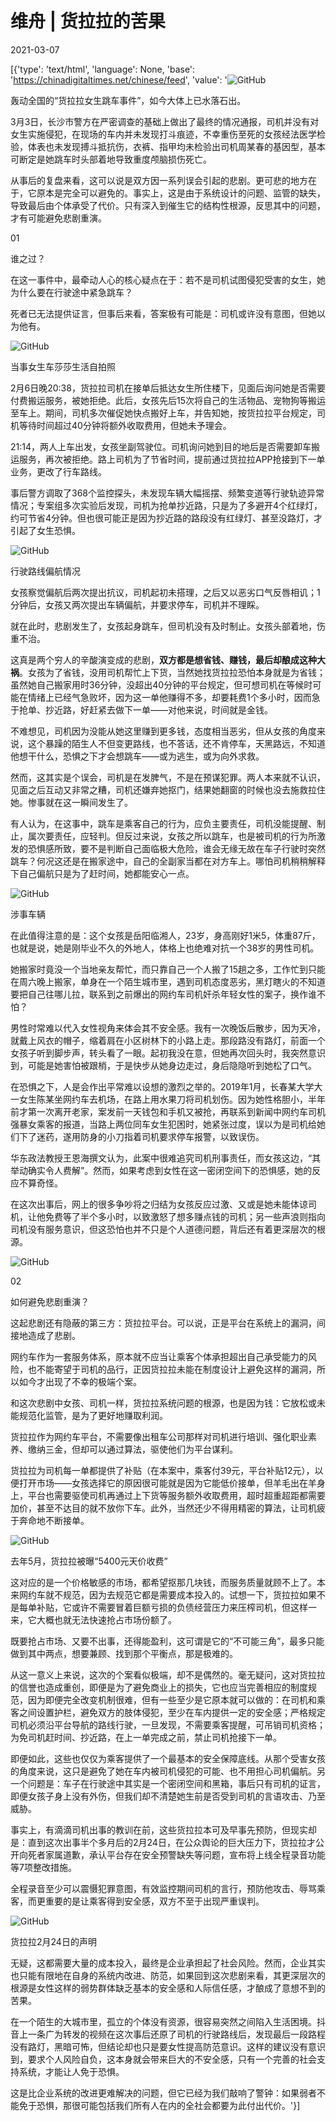 # 维舟 | 货拉拉的苦果

2021-03-07

[{'type': 'text/html', 'language': None, 'base': 'https://chinadigitaltimes.net/chinese/feed', 'value': '![GitHub](https://chinadigitaltimes.net/chinese/files/2021/03/640-1.jpeg)

轰动全国的“货拉拉女生跳车事件”，如今大体上已水落石出。

3月3日，长沙市警方在严密调查的基础上做出了最终的情况通报，司机并没有对女生实施侵犯，在现场的车内并未发现打斗痕迹，不幸重伤至死的女孩经法医学检验，体表也未发现搏斗抵抗伤，衣裤、指甲均未检验出司机周某春的基因型，基本可断定是她跳车时头部着地导致重度颅脑损伤死亡。

从事后的复盘来看，这可以说是双方因一系列误会引起的悲剧。更可悲的地方在于，它原本是完全可以避免的。事实上，这是由于系统设计的问题、监管的缺失，导致最后由个体承受了代价。只有深入到催生它的结构性根源，反思其中的问题，才有可能避免悲剧重演。

01

谁之过？

在这一事件中，最牵动人心的核心疑点在于：若不是司机试图侵犯受害的女生，她为什么要在行驶途中紧急跳车？

死者已无法提供证言，但事后来看，答案极有可能是：司机或许没有意图，但她以为他有。

![GitHub](https://chinadigitaltimes.net/chinese/files/2021/03/post-663322-6044e2bd8d81f.)

当事女生车莎莎生活自拍照



2月6日晚20:38，货拉拉司机在接单后抵达女生所住楼下，见面后询问她是否需要付费搬运服务，被她拒绝。此后，女孩先后15次将自己的生活物品、宠物狗等搬运至车上。期间，司机多次催促她快点搬好上车，并告知她，按货拉拉平台规定，司机等待时间超过40分钟将额外收取费用，但她未予理会。

21:14，两人上车出发，女孩坐副驾驶位。司机询问她到目的地后是否需要卸车搬运服务，再次被拒绝。路上司机为了节省时间，提前通过货拉拉APP抢接到下一单业务，更改了行车路线。

事后警方调取了368个监控探头，未发现车辆大幅摇摆、频繁变道等行驶轨迹异常情况；专案组多次实验后发现，司机为抢单抄近路，只是为了多避开4个红绿灯，约可节省4分钟。但也很可能正是因为抄近路的路段没有红绿灯、甚至没路灯，才引起了女生恐惧。

![GitHub](https://chinadigitaltimes.net/chinese/files/2021/03/post-663322-6044e2bf6756b.)

行驶路线偏航情况



女孩察觉偏航后两次提出抗议，司机起初未搭理，之后又以恶劣口气反唇相讥；1分钟后，女孩又两次提出车辆偏航，并要求停车，司机并不理睬。

就在此时，悲剧发生了，女孩起身跳车，但司机没有及时制止。女孩头部着地，伤重不治。

这真是两个穷人的辛酸演变成的悲剧，**双方都是想省钱、赚钱，最后却酿成这种大祸**。女孩为了省钱，没用司机帮忙上下货，当然她找货拉拉恐怕本身就是为省钱；虽然她自己搬家用时36分钟，没超出40分钟的平台规定，但可想司机在等候时可能在情绪上已经气急败坏，因为这一单他赚得不多，却要耗费1个多小时，因而急于抢单、抄近路，好赶紧去做下一单——对他来说，时间就是金钱。

不难想见，司机因为没能从她这里赚到更多钱，态度相当恶劣，但从女孩的角度来说，这个暴躁的陌生人不但变更路线，也不答话，还不肯停车，天黑路远，不知道他想干什么，恐惧之下才会想跳车——或为逃生，或为向外求救。

然而，这其实是个误会，司机是在发脾气，不是在预谋犯罪。两人本来就不认识，见面之后互动又非常之糟，司机还嫌弃她抠门，结果她翻窗的时候也没去施救拉住她。惨事就在这一瞬间发生了。

有人认为，在这事中，跳车是乘客自己的行为，应负主要责任，司机没能提醒、制止，属次要责任，应轻判。但反过来说，女孩之所以跳车，也是被司机的行为所激发的恐惧感所致，要不是判断自己面临极大危险，谁会无缘无故在车子行驶时突然跳车？何况这还是在搬家途中，自己的全副家当都在对方车上。哪怕司机稍稍解释下自己偏航只是为了赶时间，她都能安心一点。

![GitHub](https://chinadigitaltimes.net/chinese/files/2021/03/post-663322-6044e2c142792.)

涉事车辆



在此值得注意的是：这个女孩是岳阳临湘人，23岁，身高刚好1米5，体重87斤，也就是说，她是刚毕业不久的外地人，体格上也绝难对抗一个38岁的男性司机。

她搬家时竟没一个当地亲友帮忙，而只靠自己一个人搬了15趟之多，工作忙到只能在周六晚上搬家，单身在一个陌生城市里，遇到司机态度恶劣，黑灯瞎火的不知道要把自己往哪儿拉，联系到之前爆出的网约车司机奸杀年轻女性的案子，换作谁不怕？

男性时常难以代入女性视角来体会其不安全感。我有一次晚饭后散步，因为天冷，就戴上风衣的帽子，缩着肩在小区树林下的小路上走。那段路没有路灯，前面一个女孩子听到脚步声，转头看了一眼。起初我没在意，但她再次回头时，我突然意识到，可能是她害怕被跟梢，于是快步从她身边走过，身后隐隐听到她松了口气。

在恐惧之下，人是会作出平常难以设想的激烈之举的。2019年1月，长春某大学大一女生陈某坐网约车去机场，在路上用水果刀将司机划伤。因为她性格胆小，半年前才第一次离开老家，案发前一天钱包和手机又被抢，再联系到新闻中网约车司机强暴女乘客的报道，当路上两位同车女生犯困时，她紧张过度，误以为是司机给她们下了迷药，遂用防身的小刀指着司机要求停车报警，以致误伤。

华东政法教授王恩海撰文认为，此案中很难追究司机刑事责任，而女孩这边，“其举动确实令人费解”。然而，如果考虑到女性在这一密闭空间下的恐惧感，她的反应不算奇怪。

在这次出事后，网上的很多争吵将之归结为女孩反应过激、又或是她未能体谅司机，让他免费等了半个多小时，以致激怒了想多赚点钱的司机；另一些声浪则指向司机没有服务意识，但这恐怕也并不只是个人道德问题，背后还有着更深层次的根源。

![GitHub](https://chinadigitaltimes.net/chinese/files/2021/03/post-663322-6044e2c3563d1.png)

02

如何避免悲剧重演？

这起悲剧还有隐蔽的第三方：货拉拉平台。可以说，正是平台在系统上的漏洞，间接地造成了悲剧。

网约车作为一套服务体系，原本就不应当让乘客个体承担超出自己承受能力的风险，也不能寄望于司机的品行，正因货拉拉未能在制度设计上避免这样的漏洞，所以如今才出现了不幸的极端个案。

和这次悲剧中女孩、司机一样，货拉拉系统问题的根源，也是因为钱：它放松或未能规范化监管，是为了更好地赚取利润。

货拉拉作为网约车平台，不需要像出租车公司那样对司机进行培训、强化职业素养、缴纳三金，但却可以通过算法，驱使他们为平台谋利。

货拉拉为司机每一单都提供了补贴（在本案中，乘客付39元，平台补贴12元），以便打开市场——女孩选择它的原因很可能就是因为它能低价接单，但羊毛出在羊身上，平台也需要驱使司机再通过上下货等服务额外收取费用，超时超重超距都需要加价，甚至不达目的就不放你下车。此外，当然还少不得用精密的算法，让司机疲于奔命地不断接单。

![GitHub](https://chinadigitaltimes.net/chinese/files/2021/03/post-663322-6044e2c5ed20e.png)

去年5月，货拉拉被曝“5400元天价收费”



这对应的是一个价格敏感的市场，都希望抠那几块钱，而服务质量就顾不上了。本来网约车就不规范，因为去规范它都是需要成本投入的。试想一下，货拉拉如果不是每单补贴，它或许不需要冒着巨额亏损的负债经营压力来压榨司机，但这样一来，它大概也就无法快速抢占市场份额了。

既要抢占市场、又要不出事，还得能盈利，这可谓是它的“不可能三角”，最多只能做到其中两点，想要兼顾、找到那个平衡点，那是极难的。

从这一意义上来说，这次的个案看似极端，却不是偶然的。毫无疑问，这对货拉拉的信誉也造成重创，即便是为了避免商业上的损失，它也应当完善相应的制度规范，因为即便完全改变机制很难，但有一些至少是它原本就可以做的：在司机和乘客之间设置护栏，避免双方的肢体侵犯，至少在车内提供一定的安全感；严格规定司机必须沿平台导航的路线行驶，一旦发现，不需要乘客提醒，可吊销司机资格；为免司机赶时间、抄近路，在上一单完成之前，禁止司机抢接下一单。

即便如此，这些也仅仅为乘客提供了一个最基本的安全保障底线。从那个受害女孩的角度来说，这只是避免了她在车内被司机侵犯的可能、也不用担心司机偏航。另一个问题是：车子在行驶途中其实是一个密闭空间和黑箱，事后只有司机的证言，即便女孩子身上没有外伤，但我们却不清楚她生前是否受到司机的言语攻击、乃至威胁。

事实上，有滴滴司机出事的教训在前，这些货拉拉本可及早事先预防，但现实却是：直到这次出事半个多月后的2月24日，在公众舆论的巨大压力下，货拉拉才公开向死者家属道歉，承认平台存在安全预警缺失等问题，宣布将上线全程录音功能等7项整改措施。

全程录音至少可以震慑犯罪意图，有效监控期间司机的言行，预防他攻击、辱骂乘客，而更重要的是让乘客得到安全感，双方不至于出现严重误判。

![GitHub](https://chinadigitaltimes.net/chinese/files/2021/03/post-663322-6044e2c924259.)

货拉拉2月24日的声明



无疑，这都需要大量的成本投入，最终是企业承担起了社会风险。然而，企业其实也只能有限地在自身的系统内改进、防范，如果回到这次悲剧来看，其更深层次的根源是女性这样的弱势群体缺乏基本的安全感和人际信任感，才酿成了意想不到的苦果。

在一个陌生的大城市里，孤立的个体没有资源，很容易突然之间陷入生活困境。抖音上一条广为转发的视频在这次事后还原了司机的行驶路线后，发现最后一段路程没有路灯，黑暗可怖，但结论却也只是要女性提高防范意识。这样的建议没有意识到，要求个人风险自负，这本身就会带来巨大的不安全感，只有一个完善的社会支持系统，才能让人免于恐惧。

这是比企业系统的改进更难解决的问题，但它已经为我们敲响了警钟：如果弱者不能免于恐惧，那很可能包括我们所有人在内的全社会都要为此付出代价。'}]